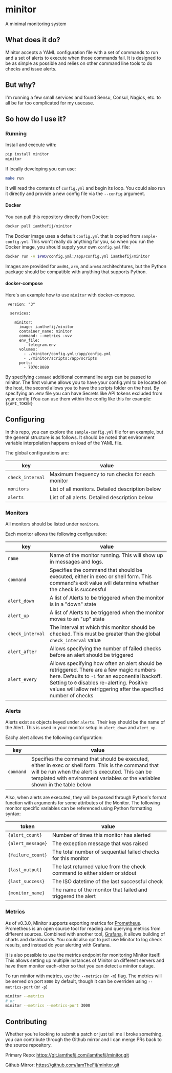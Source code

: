 # minitor

A minimal monitoring system

## What does it do?

Minitor accepts a YAML configuration file with a set of commands to run and a set of alerts to execute when those commands fail. It is designed to be as simple as possible and relies on other command line tools to do checks and issue alerts.

## But why?

I'm running a few small services and found Sensu, Consul, Nagios, etc. to all be far too complicated for my usecase.

## So how do I use it?

### Running

Install and execute with:

```bash
pip install minitor
minitor
```

If locally developing you can use:

```bash
make run
```

It will read the contents of `config.yml` and begin its loop. You could also run it directly and provide a new config file via the `--config` argument.


#### Docker

You can pull this repository directly from Docker:

```bash
docker pull iamthefij/minitor
```

The Docker image uses a default `config.yml` that is copied from `sample-config.yml`. This won't really do anything for you, so when you run the Docker image, you should supply your own `config.yml` file:

```bash
docker run -v $PWD/config.yml:/app/config.yml iamthefij/minitor
```

Images are provided for `amd64`, `arm`, and `arm64` architechtures, but the Python package should be compatible with anything that supports Python.

#### docker-compose

Here's an example how to use `minitor` with docker-compose.

```
 version: "3"

  services:

    minitor:
      image: iamthefij/minitor
      container_name: minitor
      command: --metrics -vvv
      env_file:
        - telegram.env
      volumes:
        - ./minitor/config.yml:/app/config.yml
        - ./minitor/scripts:/app/scripts
      ports:
        - 7070:8080
```

By specifying `command` additional commandline args can be passed to minitor. The first volume allows you to have your config.yml to be located on the host, the second allows you to have the scripts folder on the host. 
By specifying an .env file you can have Secrets like API tokens excluded from your config (You can use them within the config like this for example: `${API_TOKEN}`
 
## Configuring

In this repo, you can explore the `sample-config.yml` file for an example, but the general structure is as follows. It should be noted that environment variable interpolation happens on load of the YAML file.

The global configurations are:

|key|value|
|---|---|
|`check_interval`|Maximum frequency to run checks for each monitor|
|`monitors`|List of all monitors. Detailed description below|
|`alerts`|List of all alerts. Detailed description below|

### Monitors

All monitors should be listed under `monitors`.

Each monitor allows the following configuration:

|key|value|
|---|---|
|`name`|Name of the monitor running. This will show up in messages and logs.|
|`command`|Specifies the command that should be executed, either in exec or shell form. This command's exit value will determine whether the check is successful|
|`alert_down`|A list of Alerts to be triggered when the monitor is in a "down" state|
|`alert_up`|A list of Alerts to be triggered when the monitor moves to an "up" state|
|`check_interval`|The interval at which this monitor should be checked. This must be greater than the global `check_interval` value|
|`alert_after`|Allows specifying the number of failed checks before an alert should be triggered|
|`alert_every`|Allows specifying how often an alert should be retriggered. There are a few magic numbers here. Defaults to `-1` for an exponential backoff. Setting to `0` disables re-alerting. Positive values will allow retriggering after the specified number of checks|

### Alerts

Alerts exist as objects keyed under `alerts`. Their key should be the name of the Alert. This is used in your monitor setup in `alert_down` and `alert_up`.

Eachy alert allows the following configuration:

|key|value|
|---|---|
|`command`|Specifies the command that should be executed, either in exec or shell form. This is the command that will be run when the alert is executed. This can be templated with environment variables or the variables shown in the table below|

Also, when alerts are executed, they will be passed through Python's format function with arguments for some attributes of the Monitor. The following monitor specific variables can be referenced using Python formatting syntax:

|token|value|
|---|---|
|`{alert_count}`|Number of times this monitor has alerted|
|`{alert_message}`|The exception message that was raised|
|`{failure_count}`|The total number of sequential failed checks for this monitor|
|`{last_output}`|The last returned value from the check command to either stderr or stdout|
|`{last_success}`|The ISO datetime of the last successful check|
|`{monitor_name}`|The name of the monitor that failed and triggered the alert|

### Metrics

As of v0.3.0, Minitor supports exporting metrics for [Prometheus](https://prometheus.io/). Prometheus is an open source tool for reading and querying metrics from different sources. Combined with another tool, [Grafana](https://grafana.com/), it allows building of charts and dashboards. You could also opt to just use Minitor to log check results, and instead do your alerting with Grafana.

It is also possible to use the metrics endpoint for monitoring Minitor itself! This allows setting up multiple instances of Minitor on different servers and have them monitor each-other so that you can detect a minitor outage.

To run minitor with metrics, use the `--metrics` (or `-m`) flag. The metrics will be served on port `8080` by default, though it can be overriden using `--metrics-port` (or `-p`)

```bash
minitor --metrics
# or
minitor --metrics --metrics-port 3000
```

## Contributing

Whether you're looking to submit a patch or just tell me I broke something, you can contribute through the Github mirror and I can merge PRs back to the source repository.

Primary Repo: https://git.iamthefij.com/iamthefij/minitor.git

Github Mirror: https://github.com/IamTheFij/minitor.git
